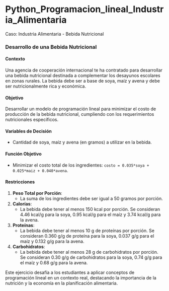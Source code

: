 # Python_Programacion_lineal_Industria_Alimentaria
Caso: Industria Alimentaria - Bebida Nutricional

### Desarrollo de una Bebida Nutricional

#### Contexto
Una agencia de cooperación internacional te ha contratado para desarrollar una bebida nutricional destinada a complementar los desayunos escolares en zonas rurales. La bebida debe ser a base de soya, maíz y avena y debe ser nutricionalmente rica y económica.

#### Objetivo
Desarrollar un modelo de programación lineal para minimizar el costo de producción de la bebida nutricional, cumpliendo con los requerimientos nutricionales específicos.

#### Variables de Decisión
- Cantidad de soya, maíz y avena (en gramos) a utilizar en la bebida.

#### Función Objetivo
- Minimizar el costo total de los ingredientes: `costo = 0.035*soya + 0.025*maiz + 0.040*avena`.

#### Restricciones
1. **Peso Total por Porción**:
   - La suma de los ingredientes debe ser igual a 50 gramos por porción.
2. **Calorías**:
   - La bebida debe tener al menos 150 kcal por porción. Se consideran 4.46 kcal/g para la soya, 0.95 kcal/g para el maíz y 3.74 kcal/g para la avena.
3. **Proteínas**:
   - La bebida debe tener al menos 10 g de proteínas por porción. Se consideran 0.360 g/g de proteína para la soya, 0.037 g/g para el maíz y 0.132 g/g para la avena.
4. **Carbohidratos**:
   - La bebida debe tener al menos 28 g de carbohidratos por porción. Se consideran 0.30 g/g de carbohidratos para la soya, 0.74 g/g para el maíz y 0.68 g/g para la avena.


Este ejercicio desafía a los estudiantes a aplicar conceptos de programación lineal en un contexto real, destacando la importancia de la nutrición y la economía en la planificación alimentaria.


